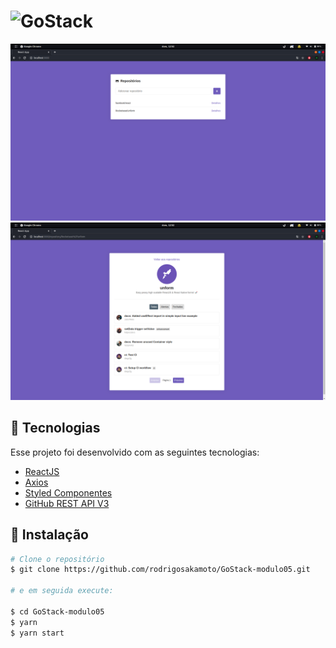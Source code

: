 <h1>
  <img src="https://camo.githubusercontent.com/8c13dc2618dbd7f76d1d574350b98fdee1335ce5/68747470733a2f2f726f636b6574736561742d63646e2e73332d73612d656173742d312e616d617a6f6e6177732e636f6d2f626f6f7463616d702d6865616465722e706e67"alt="GoStack"></img>
</h1>

<img src=".github/Main.png" alt="Main page"/>
<img src=".github/repository.png" alt="repository page" />

## 🚀 Tecnologias

Esse projeto foi desenvolvido com as seguintes tecnologias:

- [ReactJS](https://reactjs.org/)
- [Axios](https://github.com/axios/axios)
- [Styled Componentes](https://styled-components.com/)
- [GitHub REST API V3](https://developer.github.com/v3/)

## 💾 Instalação

```bash
# Clone o repositório
$ git clone https://github.com/rodrigosakamoto/GoStack-modulo05.git

# e em seguida execute:

$ cd GoStack-modulo05
$ yarn
$ yarn start
```